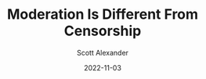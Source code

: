 ---
layout: podcast
title: "Moderation Is Different From Censorship"
author: Scott Alexander
description: https://astralcodexten.substack.com/p/moderation-is-different-from-censorship
date: 2022-11-03
length: 1267995
duration: 317
guid: moderation-is-different-from-censorship
---